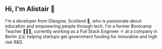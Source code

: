## Hi, I'm Alistair 👋

I'm a developer from Glasgow, Scotland 🏴󠁧󠁢󠁳󠁣󠁴󠁿, who is passionate about education and empowering people through tech. I'm a former Bootcamp Teacher 👨🏻‍🏫, currently working as a Full Stack Engineer ⚛️ at a company in Berlin 🇩🇪 helping startups get government funding for innovative and high risk R&D.

